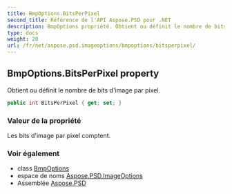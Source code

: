 ```yaml
---
title: BmpOptions.BitsPerPixel
second_title: Référence de l'API Aspose.PSD pour .NET
description: BmpOptions propriété. Obtient ou définit le nombre de bits dimage par pixel.
type: docs
weight: 20
url: /fr/net/aspose.psd.imageoptions/bmpoptions/bitsperpixel/
---
```

## BmpOptions.BitsPerPixel property

Obtient ou définit le nombre de bits d'image par pixel.

```csharp
public int BitsPerPixel { get; set; }
```

### Valeur de la propriété

Les bits d'image par pixel comptent.

### Voir également

* class [BmpOptions](../)
* espace de noms [Aspose.PSD.ImageOptions](../../bmpoptions/)
* Assemblée [Aspose.PSD](../../../)


